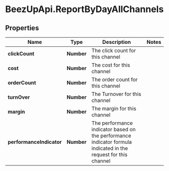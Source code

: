 # BeezUpApi.ReportByDayAllChannels

## Properties
Name | Type | Description | Notes
------------ | ------------- | ------------- | -------------
**clickCount** | **Number** | The click count for this channel | 
**cost** | **Number** | The cost for this channel | 
**orderCount** | **Number** | The order count for this channel | 
**turnOver** | **Number** | The Turnover for this channel | 
**margin** | **Number** | The margin for this channel | 
**performanceIndicator** | **Number** | The performance indicator based on the performance indicator formula indicated in the request for this channel | 


